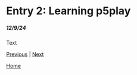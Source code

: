 # Entry 2: Learning p5play
##### 12/9/24

Text

[Previous](entry01.md) | [Next](entry03.md)

[Home](../README.md)
